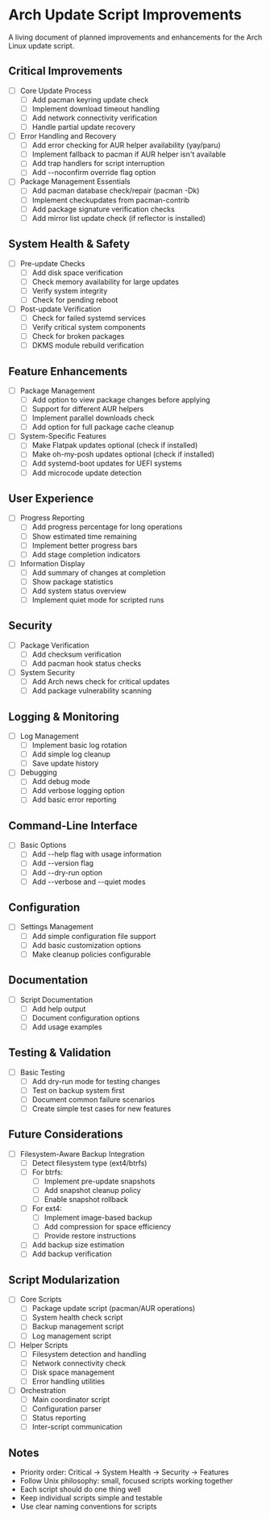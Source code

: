 # Arch Update Script Improvements

<!--
This is a living document tracking planned improvements for the Arch Linux update script.
Each item can be marked as completed by changing [ ] to [x].
New improvements can be added to appropriate sections as they are identified.
Sections are arranged in order of implementation priority.
-->

A living document of planned improvements and enhancements for the Arch Linux update script.

## Critical Improvements

- [ ] Core Update Process
  - [ ] Add pacman keyring update check
  - [ ] Implement download timeout handling
  - [ ] Add network connectivity verification
  - [ ] Handle partial update recovery

- [ ] Error Handling and Recovery
  - [ ] Add error checking for AUR helper availability (yay/paru)
  - [ ] Implement fallback to pacman if AUR helper isn't available
  - [ ] Add trap handlers for script interruption
  - [ ] Add --noconfirm override flag option

- [ ] Package Management Essentials
  - [ ] Add pacman database check/repair (pacman -Dk)
  - [ ] Implement checkupdates from pacman-contrib
  - [ ] Add package signature verification checks
  - [ ] Add mirror list update check (if reflector is installed)

## System Health & Safety

- [ ] Pre-update Checks
  - [ ] Add disk space verification
  - [ ] Check memory availability for large updates
  - [ ] Verify system integrity
  - [ ] Check for pending reboot

- [ ] Post-update Verification
  - [ ] Check for failed systemd services
  - [ ] Verify critical system components
  - [ ] Check for broken packages
  - [ ] DKMS module rebuild verification

## Feature Enhancements

- [ ] Package Management
  - [ ] Add option to view package changes before applying
  - [ ] Support for different AUR helpers
  - [ ] Implement parallel downloads check
  - [ ] Add option for full package cache cleanup

- [ ] System-Specific Features
  - [ ] Make Flatpak updates optional (check if installed)
  - [ ] Make oh-my-posh updates optional (check if installed)
  - [ ] Add systemd-boot updates for UEFI systems
  - [ ] Add microcode update detection

## User Experience

- [ ] Progress Reporting
  - [ ] Add progress percentage for long operations
  - [ ] Show estimated time remaining
  - [ ] Implement better progress bars
  - [ ] Add stage completion indicators

- [ ] Information Display
  - [ ] Add summary of changes at completion
  - [ ] Show package statistics
  - [ ] Add system status overview
  - [ ] Implement quiet mode for scripted runs

## Security

- [ ] Package Verification
  - [ ] Add checksum verification
  - [ ] Add pacman hook status checks

- [ ] System Security
  - [ ] Add Arch news check for critical updates
  - [ ] Add package vulnerability scanning

## Logging & Monitoring

- [ ] Log Management
  - [ ] Implement basic log rotation
  - [ ] Add simple log cleanup
  - [ ] Save update history

- [ ] Debugging
  - [ ] Add debug mode
  - [ ] Add verbose logging option
  - [ ] Add basic error reporting

## Command-Line Interface

- [ ] Basic Options
  - [ ] Add --help flag with usage information
  - [ ] Add --version flag
  - [ ] Add --dry-run option
  - [ ] Add --verbose and --quiet modes

## Configuration

- [ ] Settings Management
  - [ ] Add simple configuration file support
  - [ ] Add basic customization options
  - [ ] Make cleanup policies configurable

## Documentation

- [ ] Script Documentation
  - [ ] Add help output
  - [ ] Document configuration options
  - [ ] Add usage examples

## Testing & Validation

- [ ] Basic Testing
  - [ ] Add dry-run mode for testing changes
  - [ ] Test on backup system first
  - [ ] Document common failure scenarios
  - [ ] Create simple test cases for new features

## Future Considerations

- [ ] Filesystem-Aware Backup Integration
  - [ ] Detect filesystem type (ext4/btrfs)
  - [ ] For btrfs:
    - [ ] Implement pre-update snapshots
    - [ ] Add snapshot cleanup policy
    - [ ] Enable snapshot rollback
  - [ ] For ext4:
    - [ ] Implement image-based backup
    - [ ] Add compression for space efficiency
    - [ ] Provide restore instructions
  - [ ] Add backup size estimation
  - [ ] Add backup verification

## Script Modularization

- [ ] Core Scripts
  - [ ] Package update script (pacman/AUR operations)
  - [ ] System health check script
  - [ ] Backup management script
  - [ ] Log management script

- [ ] Helper Scripts
  - [ ] Filesystem detection and handling
  - [ ] Network connectivity check
  - [ ] Disk space management
  - [ ] Error handling utilities

- [ ] Orchestration
  - [ ] Main coordinator script
  - [ ] Configuration parser
  - [ ] Status reporting
  - [ ] Inter-script communication

## Notes

- Priority order: Critical → System Health → Security → Features
- Follow Unix philosophy: small, focused scripts working together
- Each script should do one thing well
- Keep individual scripts simple and testable
- Use clear naming conventions for scripts
